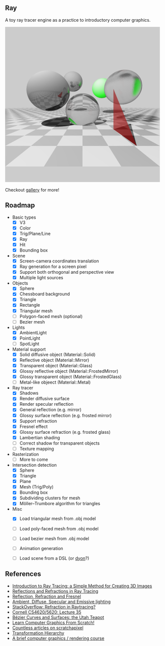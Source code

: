 ## Ray

A toy ray tracer engine as a practice to introductory computer graphics.

![](https://raw.githubusercontent.com/shouya/ray/master/gallery/triangle.png)

Checkout [gallery](https://github.com/shouya/ray/tree/master/gallery) for more!

## Roadmap

- Basic types
  - [x] V3
  - [x] Color
  - [x] Trig/Plane/Line
  - [x] Ray
  - [x] Hit
  - [x] Bounding box
- Scene
  - [x] Screen-camera coordinates translation
  - [x] Ray generation for a screen pixel
  - [x] Support both orthogonal and perspective view
  - [x] Multiple light sources
- Objects
  - [x] Sphere
  - [x] Chessboard background
  - [x] Triangle
  - [x] Rectangle
  - [x] Triangular mesh
  - [ ] Polygon-faced mesh (optional)
  - [ ] Bezier mesh
- Lights
  - [x] AmbientLight
  - [x] PointLight
  - [ ] SpotLight
- Material support
  - [x] Solid diffusive object (Material::Solid)
  - [x] Reflective object (Material::Mirror)
  - [x] Transparent object (Material::Glass)
  - [x] Glossy reflective object (Material::FrostedMirror)
  - [x] Glossy transparent object (Material::FrostedGlass)
  - [ ] Metal-like objeect (Material::Metal)
- Ray tracer
  - [x] Shadows
  - [x] Render diffusive surface
  - [x] Render specular reflection
  - [x] General reflection (e.g. mirror)
  - [x] Glossy surface reflection (e.g. frosted mirror)
  - [x] Support refraction
  - [x] Fresnel effect
  - [x] Glossy surface refraction (e.g. frosted glass)
  - [x] Lambertian shading
  - [ ] Correct shadow for transparent objects
  - [ ] Texture mapping
- Rasterization
  - [ ] More to come
- Intersection detection
  - [x] Sphere
  - [x] Triangle
  - [x] Plane
  - [x] Mesh (Trig/Poly)
  - [x] Bounding box
  - [x] Subdividing clusters for mesh
  - [x] Möller–Trumbore algorithm for triangles
- Misc
  - [x] Load triangular mesh from .obj model
  - [ ] Load poly-faced mesh from .obj model
  - [ ] Load bezier mesh from .obj model
  - [ ] Animation generation
  - [ ] Load scene from a DSL (or [dyon](https://github.com/PistonDevelopers/dyon)?)


## References

- [Introduction to Ray Tracing: a Simple Method for Creating 3D Images](https://www.scratchapixel.com/lessons/3d-basic-rendering/introduction-to-ray-tracing/how-does-it-work)
- [Reflections and Refractions in Ray Tracing](https://graphics.stanford.edu/courses/cs148-10-summer/docs/2006--degreve--reflection_refraction.pdf)
- [Reflection, Refraction and Fresnel](http://www.scratchapixel.com/lessons/3d-basic-rendering/introduction-to-shading/reflection-refraction-fresnel)
- [Ambient, Diffuse, Specular and Emissive lighting](https://bassemtodary.wordpress.com/2013/04/13/ambient-diffuse-specular-and-emissive-lighting/)
- [StackOverflow: Refraction in Raytracing?](https://stackoverflow.com/questions/26087106/refraction-in-raytracing)
- [Cornell CS4620/5620: Lecture 35](http://www.cs.cornell.edu/courses/cs4620/2012fa/lectures/35raytracing.pdf)
- [Bézier Curves and Surfaces: the Utah Teapot](https://www.scratchapixel.com/lessons/advanced-rendering/bezier-curve-rendering-utah-teapot/bezier-surface)
- [Learn Computer Graphics From Scratch!](https://www.scratchapixel.com/index.php?redirect)
- [Countless articles on scratchapixel](https://www.scratchapixel.com)
- [Transformation Hierarchy](http://groups.csail.mit.edu/graphics/classes/6.837/F03/lectures/05_transformation_hierarchy.ppt)
- [A brief computer graphics / rendering course](https://github.com/ssloy/tinyraytracer)
